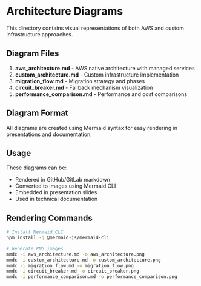 # Architecture Diagrams

This directory contains visual representations of both AWS and custom infrastructure approaches.

## Diagram Files

1. **aws_architecture.md** - AWS native architecture with managed services
2. **custom_architecture.md** - Custom infrastructure implementation
3. **migration_flow.md** - Migration strategy and phases
4. **circuit_breaker.md** - Fallback mechanism visualization
5. **performance_comparison.md** - Performance and cost comparisons

## Diagram Format

All diagrams are created using Mermaid syntax for easy rendering in presentations and documentation.

## Usage

These diagrams can be:
- Rendered in GitHub/GitLab markdown
- Converted to images using Mermaid CLI
- Embedded in presentation slides
- Used in technical documentation

## Rendering Commands

```bash
# Install Mermaid CLI
npm install -g @mermaid-js/mermaid-cli

# Generate PNG images
mmdc -i aws_architecture.md -o aws_architecture.png
mmdc -i custom_architecture.md -o custom_architecture.png
mmdc -i migration_flow.md -o migration_flow.png
mmdc -i circuit_breaker.md -o circuit_breaker.png
mmdc -i performance_comparison.md -o performance_comparison.png
```